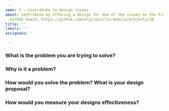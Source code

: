 ```yaml
---
name: 2 – Contribute to design issues
about: Contribute by offering a design for one of the issues on the Firefox Preview
  GitHub board, https://github.com/orgs/mozilla-mobile/projects/28
title: ''
labels: ''
assignees: ''

---
```


### What is the problem you are trying to solve?

### Why is it a problem?

### How would you solve the problem? What is your design proposal?

### How would you measure your designs effectiveness?
